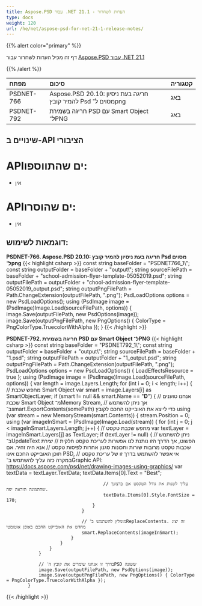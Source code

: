 ```yaml
---
title: Aspose.PSD עבור .NET 21.1 - הערות לשחרור
type: docs
weight: 120
url: /he/net/aspose-psd-for-net-21-1-release-notes/
---
```


{{% alert color="primary" %}} 

דף זה מכיל הערות לשחרור עבור [Aspose.PSD עבור .NET 21.1](https://www.nuget.org/packages/Aspose.PSD/)

{{% /alert %}} 

|**מפתח**|**סיכום**|**קטגוריה**|
| :- | :- | :- |
|PSDNET-766|Aspose.PSD 20.10: חריגה בעת ניסיון להמיר קובץ Psd מסוים ל־png|באג|
|PSDNET-792|חריגה בשמירת PSD עם Smart Object ל־PNG|באג|

## **שינויים ב-API הציבורי**
# **APIים שהתווספו:**
- אין

# **APIים שהוסרו:**
- אין

## **דוגמאות לשימוש:**
**PSDNET-766. Aspose.PSD 20.10: חריגה בעת ניסיון להמיר קובץ Psd מסוים ל־png**
{{< highlight csharp >}}
            const string baseFolder = "PSDNET766_1\\";
            const string outputFolder = baseFolder + "output\\";
            string sourceFilePath = baseFolder + "school-admission-flyer-template-05052019.psd";
            string outputFilePath = outputFolder + "chool-admission-flyer-template-05052019_output.psd";
            string outputPngFilePath = Path.ChangeExtension(outputFilePath, ".png");
            PsdLoadOptions options = new PsdLoadOptions();
            using (PsdImage image = (PsdImage)Image.Load(sourceFilePath, options))
            {
                image.Save(outputFilePath, new PsdOptions(image));
                image.Save(outputPngFilePath, new PngOptions() { ColorType = PngColorType.TruecolorWithAlpha });
            }
{{< /highlight >}}

**PSDNET-792. חריגה בשמירת PSD עם Smart Object ל־PNG**
{{< highlight csharp >}}
            const string baseFolder = "PSDNET792_1\\";
            const string outputFolder = baseFolder + "output\\";
            string sourceFilePath = baseFolder + "1.psd";
            string outputFilePath = outputFolder + "1_output.psd";
            string outputPngFilePath = Path.ChangeExtension(outputFilePath, ".png");
            PsdLoadOptions options = new PsdLoadOptions() { LoadEffectsResource = true };
            using (PsdImage image = (PsdImage)Image.Load(sourceFilePath, options))
            {
                var length = image.Layers.Length;
                for (int i = 0; i < length; i++)
                {
                    // מחפש שכבת Smart Object
                    var smart = image.Layers[i] as SmartObjectLayer;
                    if (smart != null && smart.Name == "__D__")
                    {
                        // אנחנו טוענים שכבת Smart Object מ־Memory Stream,
                        // אך ניתן להשתמש ב־smart.ExportContents(somePath) כדי לייצא את האובייקט החכם לקובץ
                        using (var stream = new MemoryStream(smart.Contents))
                        {
                            stream.Position = 0;
                            using (var imageInSmart = (PsdImage)Image.Load(stream))
                            {
                                for (int j = 0; j < imageInSmart.Layers.Length; j++)
                                {
                                    // מחפש שכבת טקסט
                                    var textLayer = imageInSmart.Layers[j] as TextLayer;
                                    if (textLayer != null)
                                    {
                                        // ניתן להשתמש ב־UpdateText הפשוט, אך הדרך הזו נותנת לנו אפשרות לעריכת טקסט חלקית
                                        // יצירת שכבות טקסט מרובות שורות ותכונות סגנון אחרות לפיסות טקסט
                                        // אנא היה זהיר. אם תוכן האובייקט החכם אינו PSD, אי אפשר להשתמש בדרך זו של עריכת טקסט
                                        // במקרה כזה עליך להשתמש ב־Graphic API: https://docs.aspose.com/psd/net/drawing-images-using-graphics/
                                        var textData = textLayer.TextData;
                                        textData.Items[0].Text = "Best";

                                        // עליך לשנות את גודל הטקסט אם ברצונך שהתמונה תיראה יפה.
                                        textData.Items[0].Style.FontSize = 170;
                                    }
                                }

                                // מומלץ להשתמש ב־ReplaceContents. זה יציג מחדש את האובייקט החכם באופן אוטומטי
                                smart.ReplaceContents(imageInSmart);
                            }
                        }
                    }
                }

                // בדרך זו אנחנו שומרים את קובץ ה־PSD ששונה
                image.Save(outputFilePath, new PsdOptions(image));
                image.Save(outputPngFilePath, new PngOptions() { ColorType = PngColorType.TruecolorWithAlpha });
            }
{{< /highlight >}}
